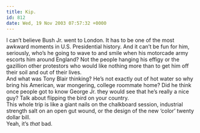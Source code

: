 ```yaml
---
title: Kip.
id: 812
date: Wed, 19 Nov 2003 07:57:32 +0000
---
```


I can’t believe Bush Jr. went to London. It has to be one of the most awkward moments in U.S. Presidential history. And it can’t be fun for him, seriously, who’s he going to wave to and smile when his motorcade army escorts him around England? Not the people hanging his effigy or the gazillion other protestors who would like nothing more than to get him off their soil and out of their lives.  
 And what was Tony Blair thinking? He’s not exactly out of hot water so why bring his American, war mongering, college roommate home? Did he think once people got to know George Jr. they would see that he’s really a nice guy? Talk about flipping the bird on your country.  
 This whole trip is like a giant nails on the chalkboard session, industrial strength salt on an open gut wound, or the design of the new ‘color’ twenty dollar bill.  
 Yeah, it’s *that* bad.


